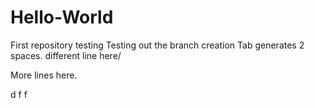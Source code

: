 # Hello-World
First repository testing
Testing out the branch creation
  Tab generates 2 spaces.
different line here/


More lines here.

  d
    f
      f
        
